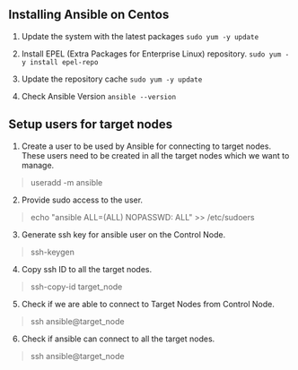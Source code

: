 
## Installing Ansible on Centos

1. Update the system with the latest packages
``` sudo yum -y update ```

2. Install EPEL (Extra Packages for Enterprise Linux) repository. 
``` sudo yum -y install epel-repo ```

3. Update the repository cache
``` sudo yum -y update ```

4. Check Ansible Version
``` ansible --version ```

## Setup users for target nodes

1. Create a user to be used by Ansible for connecting to target nodes. These users need to be created in all the target nodes which we want to manage.
> useradd -m ansible

2. Provide sudo access to the user.
> echo "ansible ALL=(ALL) NOPASSWD: ALL" >> /etc/sudoers

3. Generate ssh key for ansible user on the Control Node.
> ssh-keygen

4. Copy ssh ID to all the target nodes.
> ssh-copy-id target_node

5. Check if we are able to connect to Target Nodes from Control Node.
> ssh ansible@target_node

6. Check if ansible can connect to all the target nodes.
> ssh ansible@target_node



